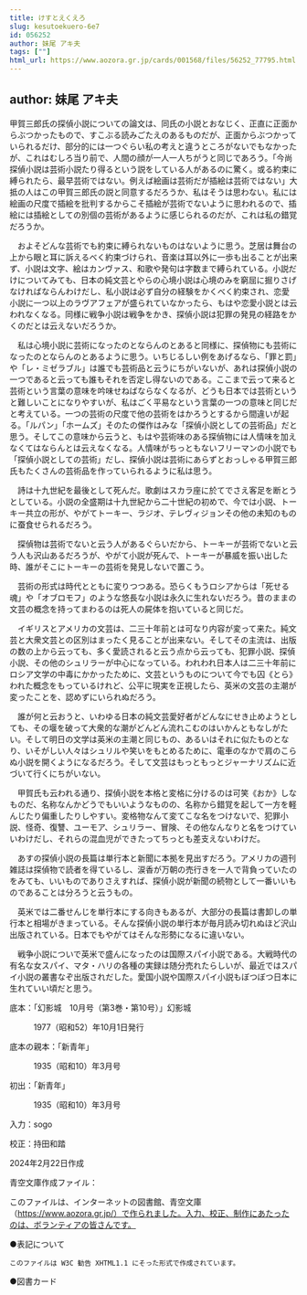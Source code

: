 ```yaml
---
title: けすとえくえろ
slug: kesutoekuero-6e7
id: 056252
author: 妹尾 アキ夫
tags: [""]
html_url: https://www.aozora.gr.jp/cards/001568/files/56252_77795.html
---
```


## author: 妹尾 アキ夫

甲賀三郎氏の探偵小説についての論文は、同氏の小説とおなじく、正直に正面からぶつかったもので、すこぶる読みごたえのあるものだが、正面からぶつかっていられるだけ、部分的には一つぐらい私の考えと違うところがないでもなかったが、これはむしろ当り前で、人間の顔が一人一人ちがうと同じであろう。「今尚探偵小説は芸術小説たり得るという説をしている人があるのに驚く。或る約束に縛られたら、最早芸術ではない。例えば絵画は芸術だが插絵は芸術ではない」大抵の人はこの甲賀三郎氏の説と同意するだろうか、私はそうは思わない。私には絵画の尺度で插絵を批判するからこそ插絵が芸術でないように思われるので、插絵には插絵としての別個の芸術があるように感じられるのだが、これは私の錯覚だろうか。

　およそどんな芸術でも約束に縛られないものはないように思う。芝居は舞台の上から眼と耳に訴えるべく約束づけられ、音楽は耳以外に一歩も出ることが出来ず、小説は文字、絵はカンヴァス、和歌や発句は字数まで縛られている。小説だけについてみても、日本の純文芸とやらの心境小説は心境のみを窮屈に掘りさげなければならんわけだし、私小説は必ず自分の経験をかくべく約束され、恋愛小説に一つ以上のラヴアフェアが盛られていなかったら、もはや恋愛小説とは云われなくなる。同様に戦争小説は戦争をかき、探偵小説は犯罪の発見の経路をかくのだとは云えないだろうか。

　私は心境小説に芸術になったのとならんのとあると同様に、探偵物にも芸術になったのとならんのとあるように思う。いちじるしい例をあげるなら、「罪と罰」や「レ・ミゼラブル」は誰でも芸術品と云うにちがいないが、あれは探偵小説の一つであると云っても誰もそれを否定し得ないのである。ここまで云って来ると芸術という言葉の意味を吟味せねばならなくなるが、どうも日本では芸術というと難しいことになりやすいが、私はごく平易なという言葉の一つの意味と同じだと考えている。一つの芸術の尺度で他の芸術をはかろうとするから間違いが起る。「ルパン」「ホームズ」そのたの傑作はみな「探偵小説としての芸術品」だと思う。そしてこの意味から云うと、もはや芸術味のある探偵物には人情味を加えなくてはならんとは云えなくなる。人情味がちっともないフリーマンの小説でも「探偵小説としての芸術」だし、探偵小説は芸術にあらずとおっしゃる甲賀三郎氏もたくさんの芸術品を作っていられるように私は思う。

　詩は十九世紀を最後として死んだ。歌劇はスカラ座に於てでさえ客足を断とうとしている。小説の全盛期は十九世紀から二十世紀の初めで、今では小説、トーキー共立の形が、やがてトーキー、ラジオ、テレヴィジョンその他の未知のものに蚕食せられるだろう。

　探偵物は芸術でないと云う人があるぐらいだから、トーキーが芸術でないと云う人も沢山あるだろうが、やがて小説が死んで、トーキーが暴威を振い出した時、誰がそこにトーキーの芸術を発見しないで置こう。

　芸術の形式は時代とともに変りつつある。恐らくもうロシアからは「死せる魂」や「オブロモフ」のような悠長な小説は永久に生れないだろう。昔のままの文芸の概念を持ってまわるのは死人の屍体を抱いていると同じだ。

　イギリスとアメリカの文芸は、二三十年前とは可なり内容が変って来た。純文芸と大衆文芸との区別はまったく見ることが出来ない。そしてその主流は、出版の数の上から云っても、多く愛読されると云う点から云っても、犯罪小説、探偵小説、その他のシュリラーが中心になっている。われわれ日本人は二三十年前にロシア文学の中毒にかかったために、文芸というものについて今でも囚《とら》われた概念をもっているけれど、公平に現実を正視したら、英米の文芸の主潮が変ったことを、認めずにいられぬだろう。

　誰が何と云おうと、いわゆる日本の純文芸愛好者がどんなにせき止めようとしても、その堰を破って大衆的な潮がどんどん流れこむのはいかんともなしがたい。そして明日の文学は英米の主潮と同じもの、あるいはそれに似たものとなり、いそがしい人々はシュリルや笑いをもとめるために、電車のなかで肩のこらぬ小説を開くようになるだろう。そして文芸はもっともっとジャーナリズムに近づいて行くにちがいない。

　甲賀氏も云われる通り、探偵小説を本格と変格に分けるのは可笑《おか》しなものだ、名称なんかどうでもいいようなものの、名称から錯覚を起して一方を軽んじたり偏重したりしやすい。変格物なんて変てこな名をつけないで、犯罪小説、怪奇、復讐、ユーモア、シュリラー、冒険、その他なんなりと名をつけていいわけだし、それらの混血児ができたってちっとも差支えないわけだ。

　あすの探偵小説の長篇は単行本と新聞に本拠を見出すだろう。アメリカの週刊雑誌は探偵物で読者を得ているし、涙香が万朝の売行きを一人で背負っていたのをみても、いいものでありさえすれば、探偵小説が新聞の続物として一番いいものであることは分ろうと云うもの。

　英米では二番せんじを単行本にする向きもあるが、大部分の長篇は書卸しの単行本と相場がきまっている。そんな探偵小説の単行本が毎月読み切れぬほど沢山出版されている。日本でもやがてはそんな形勢になるに違いない。

　戦争小説についで英米で盛んになったのは国際スパイ小説である。大戦時代の有名な女スパイ、マタ・ハリの各種の実録は随分売れたらしいが、最近ではスパイ小説の叢書なぞ出版されだした。愛国小説や国際スパイ小説もぼつぼつ日本に生れていい頃だと思う。













底本：「幻影城　10月号（第3巻・第10号）」幻影城

　　　1977（昭和52）年10月1日発行

底本の親本：「新青年」

　　　1935（昭和10）年3月号

初出：「新青年」

　　　1935（昭和10）年3月号

入力：sogo

校正：持田和踏

2024年2月22日作成

青空文庫作成ファイル：

このファイルは、インターネットの図書館、青空文庫（https://www.aozora.gr.jp/）で作られました。入力、校正、制作にあたったのは、ボランティアの皆さんです。











●表記について


	このファイルは W3C 勧告 XHTML1.1 にそった形式で作成されています。







●図書カード